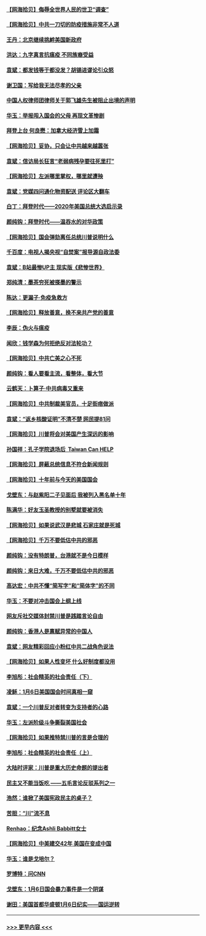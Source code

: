 #### [【网海拾贝】侮辱全世界人民的世卫“调查”](../pages/nsc993/n12727884.md?t=02030851) 
#### [【网海拾贝】中共一刀切的防疫措施非常不人道](../pages/nsc993/n12724879.md?t=02030851) 
#### [王丹：北京继续挑衅美国新政府](../pages/nsc993/n12722456.md?t=02030851) 
#### [洪达：九字真言抗瘟疫 不同族裔受益](../pages/nsc993/n12722448.md?t=02030851) 
#### [袁斌：都发钱等于都没发？胡锡进谬论引众怒](../pages/nsc993/n12722393.md?t=02030851) 
#### [谢卫国：写给我无法尽孝的父亲](../pages/nsc993/n12720325.md?t=02030851) 
#### [中国人权律师团律师关于郭飞雄先生被阻止出境的声明](../pages/nsc993/n12720203.md?t=02030851) 
#### [华玉：举报闯入国会的父母 再现文革惨剧](../pages/nsc993/n12719070.md?t=02030851) 
#### [拜登上台 何良懋：加拿大经济雪上加霜](../pages/nsc993/n12718943.md?t=02030851) 
#### [【网海拾贝】妥协，只会让中共越来越嚣张](../pages/nsc993/n12717392.md?t=02030851) 
#### [袁斌：信访局长狂言“老弱病残孕要往死里打”](../pages/nsc993/n12717343.md?t=02030851) 
#### [【网海拾贝】左派哪里掌权，哪里就遭殃](../pages/nsc993/n12715009.md?t=02030851) 
#### [袁斌：党媒四问通化物资配送 评论区大翻车](../pages/nsc993/n12714950.md?t=02030851) 
#### [白丁：拜登时代——2020年美国总统大选启示录](../pages/nsc993/n12714920.md?t=02030851) 
#### [颜纯钩：拜登时代——温吞水的对华政策](../pages/nsc993/n12713245.md?t=02030851) 
#### [【网海拾贝】国会弹劾离任总统川普说明什么](../pages/nsc993/n12712816.md?t=02030851) 
#### [千百度：电视人揭央视“自焚案”报导源自政法委](../pages/nsc993/n12709760.md?t=02030851) 
#### [袁斌：B站最惨UP主 现实版《悲惨世界》](../pages/nsc993/n12709686.md?t=02030851) 
#### [郑纯清：墨茶穷死被搽墨的警示](../pages/nsc993/n12709262.md?t=02030851) 
#### [陈达：更漏子·免疫急救方](../pages/nsc993/n12709244.md?t=02030851) 
#### [【网海拾贝】释放善意，换不来共产党的善意](../pages/nsc993/n12708361.md?t=02030851) 
#### [李辰：伪火与瘟疫](../pages/nsc993/n12707981.md?t=02030851) 
#### [闻欣：钱学森为何拒绝反对法轮功？](../pages/nsc993/n12707407.md?t=02030851) 
#### [【网海拾贝】中共亡美之心不死](../pages/nsc993/n12707621.md?t=02030851) 
#### [颜纯钩：看人要看主流，看整体，看大节](../pages/nsc993/n12707536.md?t=02030851) 
#### [云鹤天：卜算子‧中共病毒又重来](../pages/nsc993/n12707408.md?t=02030851) 
#### [【网海拾贝】中共制裁美官员，十足街痞做派](../pages/nsc993/n12705115.md?t=02030851) 
#### [袁斌：“返乡核酸证明”不清不楚 网民提81问](../pages/nsc993/n12704982.md?t=02030851) 
#### [【网海拾贝】川普将会对美国产生深远的影响](../pages/nsc993/n12703045.md?t=02030851) 
#### [孙国祥：孔子学院退场后  Taiwan Can HELP](../pages/nsc993/n12702430.md?t=02030851) 
#### [【网海拾贝】屏蔽总统信息不符合新闻规则](../pages/nsc993/n12699998.md?t=02030851) 
#### [【网海拾贝】十年前与今天的美国国会](../pages/nsc993/n12696993.md?t=02030851) 
#### [戈壁东：与赵紫阳二子见面后 我被列入黑名单十年](../pages/nsc993/n12696215.md?t=02030851) 
#### [陈满华：好友玉圣教授的别墅就要被消失](../pages/nsc993/n12695411.md?t=02030851) 
#### [【网海拾贝】如果说武汉是悲城 石家庄就是死城](../pages/nsc993/n12694589.md?t=02030851) 
#### [【网海拾贝】千万不要低估中共的邪恶](../pages/nsc993/n12692771.md?t=02030851) 
#### [颜纯钩：没有特朗普，台港就不是今日模样](../pages/nsc993/n12692678.md?t=02030851) 
#### [颜纯钩：来日大难，千万不要低估中共的邪恶](../pages/nsc993/n12692080.md?t=02030851) 
#### [高达宏：中共不懂“简写字”和“简体字”的不同](../pages/nsc993/n12692068.md?t=02030851) 
#### [华玉：不要对冲击国会上纲上线](../pages/nsc993/n12689948.md?t=02030851) 
#### [网友斥社交媒体封禁川普是践踏言论自由](../pages/nsc993/n12687482.md?t=02030851) 
#### [颜纯钩：香港人是禀赋异常的中国人](../pages/nsc993/n12685142.md?t=02030851) 
#### [袁斌：网友精彩回应小粉红中共二战角色说法](../pages/nsc993/n12684994.md?t=02030851) 
#### [【网海拾贝】如果人性变坏 什么好制度都没用](../pages/nsc993/n12683000.md?t=02030851) 
#### [李旭彤：社会精英的社会责任（下）](../pages/nsc993/n12680604.md?t=02030851) 
#### [凌稣：1月6日美国国会时间真相一窥](../pages/nsc993/n12682780.md?t=02030851) 
#### [袁斌：一个川普反对者转变为支持者的心路](../pages/nsc993/n12682700.md?t=02030851) 
#### [华玉：左派阶级斗争撕裂美国社会](../pages/nsc993/n12681226.md?t=02030851) 
#### [【网海拾贝】如果推特禁川普的言是合理的](../pages/nsc993/n12681232.md?t=02030851) 
#### [李旭彤：社会精英的社会责任（上）](../pages/nsc993/n12680501.md?t=02030851) 
#### [大陆时评家：川普是重大历史命题的提出者](../pages/nsc993/n12679904.md?t=02030851) 
#### [民主又不能当饭吃 ——五毛言论反驳系列之一](../pages/nsc993/n12679877.md?t=02030851) 
#### [浩然：谁掀了美国宪政民主的桌子？](../pages/nsc993/n12679850.md?t=02030851) 
#### [苦胆：“川”流不息](../pages/nsc993/n12678388.md?t=02030851) 
#### [Renhao：纪念Ashli Babbitt女士](../pages/nsc993/n12678359.md?t=02030851) 
#### [【网海拾贝】中美建交42年 美国在变成中国](../pages/nsc993/n12678324.md?t=02030851) 
#### [华玉：谁是戈培尔？](../pages/nsc993/n12677515.md?t=02030851) 
#### [罗博特：问CNN](../pages/nsc993/n12677172.md?t=02030851) 
#### [戈壁东：1月6日国会暴力事件是一个阴谋](../pages/nsc993/n12674639.md?t=02030851) 
#### [谢田：美国首都华盛顿1月6日纪实——国运逆转](../pages/nsc993/n12673190.md?t=02030851) 

----
#### [ >>> 更早内容 <<< ](../indexes/nsc993-earlier.md)
